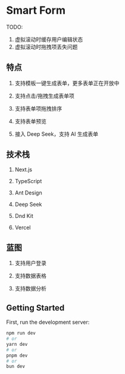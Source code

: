 # Smart Form

TODO:
1. 虚拟滚动时缓存用户编辑状态
2. 虚拟滚动时拖拽项丢失问题

## 特点

1. 支持模板一键生成表单，更多表单正在开放中

2. 支持点击/拖拽生成表单项

3. 支持表单项拖拽排序

4. 支持表单预览

5. 接入 Deep Seek，支持 AI 生成表单

## 技术栈

1. Next.js

2. TypeScript

3. Ant Design

4. Deep Seek

5. Dnd Kit

6. Vercel

## 蓝图

1. 支持用户登录

2. 支持数据表格

3. 支持数据分析

## Getting Started

First, run the development server:

```bash
npm run dev
# or
yarn dev
# or
pnpm dev
# or
bun dev
```
